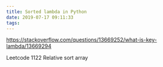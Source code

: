 ```yaml
---
title: Sorted lambda in Python
date: 2019-07-17 09:11:33
tags:
---
```


https://stackoverflow.com/questions/13669252/what-is-key-lambda/13669294

Leetcode 1122 Relative sort array
